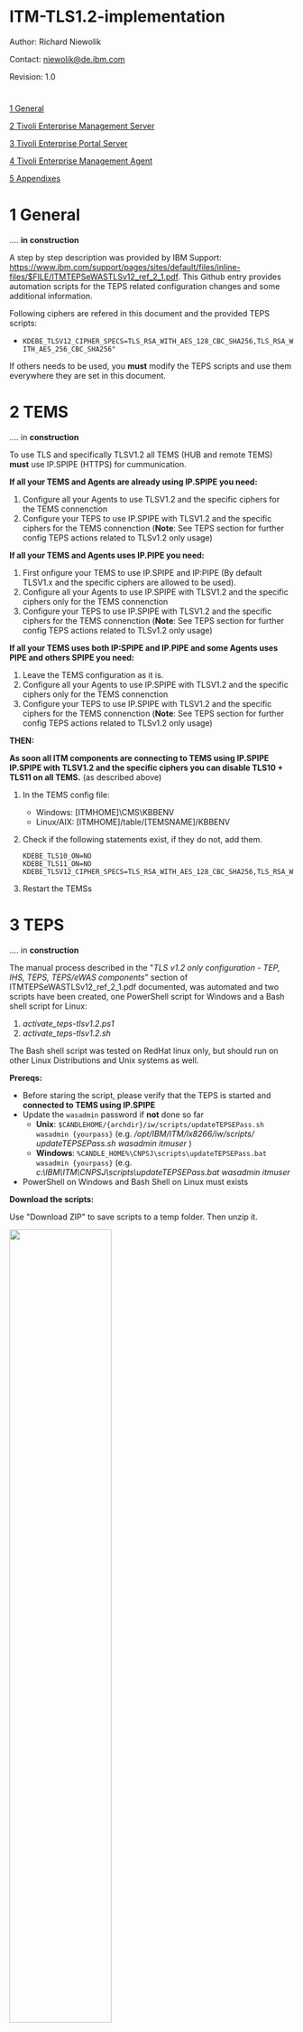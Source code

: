 # ITM-TLS1.2-implementation

Author: Richard Niewolik

Contact: niewolik@de.ibm.com

Revision: 1.0

#

[1 General](#1-general)

[2 Tivoli Enterprise Management Server](#2-tems)

[3 Tivoli Enterprise Portal Server](#3-teps)

[4 Tivoli Enterprise Management Agent](#4-agents)

[5 Appendixes](#5-appendixes)



#

1 General
=========

.... **in construction**

A step by step description was provided by IBM Support: https://www.ibm.com/support/pages/sites/default/files/inline-files/$FILE/ITMTEPSeWASTLSv12_ref_2_1.pdf. 
This Github entry provides automation scripts for the TEPS related configuration changes and some additional information.

Following ciphers are refered in this document and the provided TEPS scripts:
- `KDEBE_TLSV12_CIPHER_SPECS=TLS_RSA_WITH_AES_128_CBC_SHA256,TLS_RSA_WITH_AES_256_CBC_SHA256"`

If others needs to be used, you **must** modify the TEPS scripts and use them everywhere they are set in this document.



2 TEMS
==============

.... in **construction** 

To use TLS and specifically TLSV1.2 all TEMS (HUB and remote TEMS) **must** use IP.SPIPE (HTTPS) for cummunication. 

**If all your TEMS and Agents are already using IP.SPIPE you need:**

  1. Configure all your Agents to use TLSV1.2 and the specific ciphers for the TEMS connenction
  2. Configure your TEPS to use IP.SPIPE with TLSV1.2 and the specific ciphers for the TEMS connenction (**Note**: See TEPS section for further config TEPS actions related to TLSv1.2 only usage)

**If all your TEMS and Agents uses IP.PIPE you need:**

  1. First onfigure your TEMS to use IP.SPIPE and IP:PIPE (By default TLSV1.x and the specific ciphers are allowed to be used).
  2. Configure all your Agents to use IP.SPIPE with  TLSV1.2 and the specific ciphers only for the TEMS connenction
  3. Configure your TEPS to use IP.SPIPE with TLSV1.2 and the specific ciphers for the TEMS connenction (**Note**: See TEPS section for further config TEPS actions related to TLSv1.2 only usage)

**If all your TEMS uses both IP:SPIPE and IP.PIPE and some Agents uses PIPE and others SPIPE you need:**

  1. Leave the TEMS configuration as it is.
  2. Configure all your Agents to use IP.SPIPE with TLSV1.2 and the specific ciphers only for the TEMS connenction
  3. Configure your TEPS to use IP.SPIPE with TLSV1.2 and the specific ciphers for the TEMS connenction (**Note**: See TEPS section for further config TEPS actions related to TLSv1.2 only usage)

**THEN:**

**As soon all ITM components are connecting to TEMS using IP.SPIPE IP.SPIPE with TLSV1.2 and the specific ciphers you can disable TLS10 + TLS11 on all TEMS.** (as described above)

1. In the TEMS config file: 

     - Windows: [ITMHOME]\CMS\KBBENV 
     - Linux/AIX: [ITMHOME]/table/[TEMSNAME]/KBBENV

2. Check if the following statements exist, if they do not, add them.
    
    ```
    KDEBE_TLS10_ON=NO
    KDEBE_TLS11_ON=NO
    KDEBE_TLSV12_CIPHER_SPECS=TLS_RSA_WITH_AES_128_CBC_SHA256,TLS_RSA_WITH_AES_256_CBC_SHA256
    ```
    
3. Restart the TEMSs



3 TEPS
==============

.... in **construction** 

The manual process described in the "_TLS v1.2 only configuration - TEP, IHS, TEPS, TEPS/eWAS components_" section of ITMTEPSeWASTLSv12_ref_2_1.pdf documented, was automated and two scripts have been created, one PowerShell script for Windows and a Bash shell script for Linux:
1. _activate_teps-tlsv1.2.ps1_
1. _activate_teps-tlsv1.2.sh_

The Bash shell script was tested on RedHat linux only, but should run on other Linux Distributions and Unix systems as well.

**Prereqs:**

- Before staring the script, please verify that the TEPS is started and **connected to TEMS using IP.SPIPE**
- Update the `wasadmin` password if **not** done so far
    - **Unix**: `$CANDLEHOME/{archdir}/iw/scripts/updateTEPSEPass.sh wasadmin {yourpass}` (e.g. _/opt/IBM/ITM/lx8266/iw/scripts/ updateTEPSEPass.sh wasadmin itmuser_ )
    - **Windows**: `%CANDLE_HOME%\CNPSJ\scripts\updateTEPSEPass.bat wasadmin {yourpass}` (e.g. _c:\IBM\ITM\CNPSJ\scripts\updateTEPSEPass.bat wasadmin itmuser_ 
- PowerShell on Windows and Bash Shell on Linux must exists

**Download the scripts:**

Use "Download ZIP" to save scripts to a temp folder. Then unzip it.

<img src="https://media.github.ibm.com/user/85313/files/a8ede000-b0df-11ec-86d9-bf7e122e6f83" width="60%" height="60%">

**Execution:**

Both scripts are looking for the ITMHOME folder variables (%CANDLE_HOME on Windows and $CANDLEHOME on Linux). If not existing you need to use the `-h [ITMHOME]` option. The Shell script tries also to find the required "arch" folder (e.g. lx8266) but you can use the `a [ arch ]` to provide the directory name.

Windows: 
- Open PowerShell cmd prompt and go to the temp directory
- launch script via `.\activate_teps-tlsv1.2.ps1 [-h ITMHOME ]`

After script finished reconfigure TEPS, CNP (TEP Destopt CLient) and CNB (TEP Browser/WebStart CLient) component using MTEMS

Unix/Linux
- Open shell prompt and go to the temp directory
- launch script via `./activate_teps-tlsv1.2.sh [-h ITMHOME] -a [ arch ]`



4 Agents
==============

**.... in construction**

5 Appendixes
============

**.... in construction**


